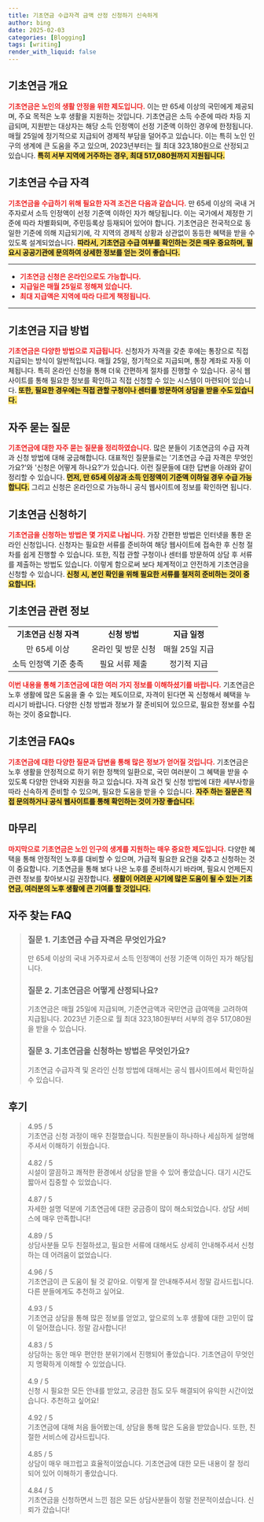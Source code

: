 ```yaml
---
title: 기초연금 수급자격 금액 산정 신청하기 신속하게
author: bing
date: 2025-02-03
categories: [Blogging]
tags: [writing]
render_with_liquid: false
---
```



<h2 id='기초연금 개요'>기초연금 개요</h2>

<p><b><span style="color: #ee2323;">기초연금은 노인의 생활 안정을 위한 제도입니다.</span></b> 이는 만 65세 이상의 국민에게 제공되며, 주요 목적은 노후 생활을 지원하는 것입니다. 기초연금은 소득 수준에 따라 차등 지급되며, 지원받는 대상자는 해당 소득 인정액이 선정 기준액 이하인 경우에 한정됩니다. 매월 25일에 정기적으로 지급되어 경제적 부담을 덜어주고 있습니다. 이는 특히 노인 인구의 생계에 큰 도움을 주고 있으며, 2023년부터는 월 최대 323,180원으로 산정되고 있습니다. <b><span style="background-color: #ffe066;">특히 서부 지역에 거주하는 경우, 최대 517,080원까지 지원됩니다.</span></b></p>

<h2 id='기초연금 수급 자격'>기초연금 수급 자격</h2>

<p><b><span style="color: #ee2323;">기초연금을 수급하기 위해 필요한 자격 조건은 다음과 같습니다.</span></b> 만 65세 이상의 국내 거주자로서 소득 인정액이 선정 기준액 이하인 자가 해당됩니다. 이는 국가에서 제정한 기준에 따라 차별화되며, 주민등록상 등재되어 있어야 합니다. 기초연금은 전국적으로 동일한 기준에 의해 지급되기에, 각 지역의 경제적 상황과 상관없이 동등한 혜택을 받을 수 있도록 설계되었습니다. <b><span style="background-color: #ffe066;">따라서, 기초연금 수급 여부를 확인하는 것은 매우 중요하며, 필요시 공공기관에 문의하여 상세한 정보를 얻는 것이 좋습니다.</span></b></p>

<hr />

<ul>
    <li><b><span style="color: #ee2323;">기초연금 신청은 온라인으로도 가능합니다.</span></b></li>
    <li><b><span style="color: #ee2323;">지급일은 매월 25일로 정해져 있습니다.</span></b></li>
    <li><b><span style="color: #ee2323;">최대 지급액은 지역에 따라 다르게 책정됩니다.</span></b></li>
</ul>

<hr />

<h2 id='기초연금 지급 방법'>기초연금 지급 방법</h2>

<p><b><span style="color: #ee2323;">기초연금은 다양한 방법으로 지급됩니다.</span></b> 신청자가 자격을 갖춘 후에는 통장으로 직접 지급되는 방식이 일반적입니다. 매월 25일, 정기적으로 지급되며, 통장 계좌로 자동 이체됩니다. 특히 온라인 신청을 통해 더욱 간편하게 절차를 진행할 수 있습니다. 공식 웹사이트를 통해 필요한 정보를 확인하고 직접 신청할 수 있는 시스템이 마련되어 있습니다. <b><span style="background-color: #ffe066;">또한, 필요한 경우에는 직접 관할 구청이나 센터를 방문하여 상담을 받을 수도 있습니다.</span></b></p>

<h2 id='자주 묻는 질문'>자주 묻는 질문</h2>

<p><b><span style="color: #ee2323;">기초연금에 대한 자주 묻는 질문을 정리하였습니다.</span></b> 많은 분들이 기초연금의 수급 자격과 신청 방법에 대해 궁금해합니다. 대표적인 질문들로는 '기초연금 수급 자격은 무엇인가요?'와 '신청은 어떻게 하나요?'가 있습니다. 이런 질문들에 대한 답변을 아래와 같이 정리할 수 있습니다. <b><span style="background-color: #ffe066;">먼저, 만 65세 이상과 소득 인정액이 기준액 이하일 경우 수급 가능합니다.</span></b> 그리고 신청은 온라인으로 가능하니 공식 웹사이트에 정보를 확인하면 됩니다.</p>

<h2 id='기초연금 신청하기'>기초연금 신청하기</h2>

<p><b><span style="color: #ee2323;">기초연금을 신청하는 방법은 몇 가지로 나뉩니다.</span></b> 가장 간편한 방법은 인터넷을 통한 온라인 신청입니다. 신청자는 필요한 서류를 준비하여 해당 웹사이트에 접속한 후 신청 절차를 쉽게 진행할 수 있습니다. 또한, 직접 관할 구청이나 센터를 방문하여 상담 후 서류를 제출하는 방법도 있습니다. 이렇게 함으로써 보다 체계적이고 안전하게 기초연금을 신청할 수 있습니다. <b><span style="background-color: #ffe066;">신청 시, 본인 확인을 위해 필요한 서류를 철저히 준비하는 것이 중요합니다.</span></b></p>

<h2 id='기초연금 관련 정보'>기초연금 관련 정보</h2>

<table>
    <tr>
        <td style="text-align: center; height: 17px;"><b>기초연금 신청 자격</b></td>
        <td style="text-align: center; height: 17px;"><b>신청 방법</b></td>
        <td style="text-align: center; height: 17px;"><b>지급 일정</b></td>
    </tr>
    <tr>
        <td style="text-align: center; height: 17px;">만 65세 이상</td>
        <td style="text-align: center; height: 17px;">온라인 및 방문 신청</td>
        <td style="text-align: center; height: 17px;">매월 25일 지급</td>
    </tr>
    <tr>
        <td style="text-align: center; height: 17px;">소득 인정액 기준 충족</td>
        <td style="text-align: center; height: 17px;">필요 서류 제출</td>
        <td style="text-align: center; height: 17px;">정기적 지급</td>
    </tr>
</table>

<p><b><span style="color: #ee2323;">이번 내용을 통해 기초연금에 대한 여러 가지 정보를 이해하셨기를 바랍니다.</span></b> 기초연금은 노후 생활에 많은 도움을 줄 수 있는 제도이므로, 자격이 된다면 꼭 신청해서 혜택을 누리시기 바랍니다. 다양한 신청 방법과 정보가 잘 준비되어 있으므로, 필요한 정보를 수집하는 것이 중요합니다.</p>

<h2 id='기초연금 FAQs'>기초연금 FAQs</h2>

<p><b><span style="color: #ee2323;">기초연금에 대한 다양한 질문과 답변을 통해 많은 정보가 얻어질 것입니다.</span></b> 기초연금은 노후 생활을 안정적으로 하기 위한 정책의 일환으로, 국민 여러분이 그 혜택을 받을 수 있도록 다양한 안내와 지원을 하고 있습니다. 자격 요건 및 신청 방법에 대한 세부사항을 따라 신속하게 준비할 수 있으며, 필요한 도움을 받을 수 있습니다. <b><span style="background-color: #ffe066;">자주 하는 질문은 직접 문의하거나 공식 웹사이트를 통해 확인하는 것이 가장 좋습니다.</span></b></p>

<h2 id='마무리'>마무리</h2>

<p><b><span style="color: #ee2323;">마지막으로 기초연금은 노인 인구의 생계를 지원하는 매우 중요한 제도입니다.</span></b> 다양한 혜택을 통해 안정적인 노후를 대비할 수 있으며, 가급적 필요한 요건을 갖추고 신청하는 것이 중요합니다. 기초연금을 통해 보다 나은 노후를 준비하시기 바라며, 필요시 언제든지 관련 정보를 찾아보시길 권장합니다. <b><span style="background-color: #ffe066;">생활이 어려운 시기에 많은 도움이 될 수 있는 기초연금, 여러분의 노후 생활에 큰 기여를 할 것입니다.</span></b></p>


<h2 id='자주_찾는_FAQ'>자주 찾는 FAQ</h2>
<div itemscope="" itemtype="https://schema.org/FAQPage"> 
<blockquote> 
<div itemscope="" itemprop="mainEntity" itemtype="https://schema.org/Question"> 
<h3 itemprop="name">질문 1. 기초연금 수급 자격은 무엇인가요?</h3> 
<div itemscope="" itemprop="acceptedAnswer" itemtype="https://schema.org/Answer"> 
<span itemprop="text"> 
<p>만 65세 이상의 국내 거주자로서 소득 인정액이 선정 기준액 이하인 자가 해당됩니다.</p> </span> 
</div> 
</div> 

<div itemscope="" itemprop="mainEntity" itemtype="https://schema.org/Question"> 
<h3 itemprop="name">질문 2. 기초연금은 어떻게 산정되나요?</h3> 
<div itemscope="" itemprop="acceptedAnswer" itemtype="https://schema.org/Answer"> 
<span itemprop="text"> 
<p>기초연금은 매월 25일에 지급되며, 기준연금액과 국민연금 급여액을 고려하여 지급됩니다. 2023년 기준으로 월 최대 323,180원부터 서부의 경우 517,080원을 받을 수 있습니다.</p> </span> 
</div> 
</div> 

<div itemscope="" itemprop="mainEntity" itemtype="https://schema.org/Question"> 
<h3 itemprop="name">질문 3. 기초연금을 신청하는 방법은 무엇인가요?</h3> 
<div itemscope="" itemprop="acceptedAnswer" itemtype="https://schema.org/Answer"> 
<span itemprop="text"> 
<p>기초연금 수급자격 및 온라인 신청 방법에 대해서는 공식 웹사이트에서 확인하실 수 있습니다.</p> </span> 
</div> 
</div> 
</blockquote> 
</div>
<h2 id='후기'>후기</h2>
<div itemscope itemtype="https://schema.org/Product">
  <blockquote>
  <div itemprop="review" itemscope itemtype="https://schema.org/Review">
      <div itemprop="reviewRating" itemscope itemtype="https://schema.org/Rating"> <span itemprop="ratingValue">4.95</span> / <span itemprop="bestRating">5</span> </div>
      <span itemprop="reviewBody">기초연금 신청 과정이 매우 친절했습니다. 직원분들이 하나하나 세심하게 설명해주셔서 이해하기 쉬웠습니다.</span>
  </div>
  <br>
  <div itemprop="review" itemscope itemtype="https://schema.org/Review">
      <div itemprop="reviewRating" itemscope itemtype="https://schema.org/Rating"> <span itemprop="ratingValue">4.82</span> / <span itemprop="bestRating">5</span> </div>
      <span itemprop="reviewBody">시설이 깔끔하고 쾌적한 환경에서 상담을 받을 수 있어 좋았습니다. 대기 시간도 짧아서 집중할 수 있었습니다.</span>
  </div>
  <br>
  <div itemprop="review" itemscope itemtype="https://schema.org/Review">
      <div itemprop="reviewRating" itemscope itemtype="https://schema.org/Rating"> <span itemprop="ratingValue">4.87</span> / <span itemprop="bestRating">5</span> </div>
      <span itemprop="reviewBody">자세한 설명 덕분에 기초연금에 대한 궁금증이 많이 해소되었습니다. 상담 서비스에 매우 만족합니다!</span>
  </div>
  <br>
  <div itemprop="review" itemscope itemtype="https://schema.org/Review">
      <div itemprop="reviewRating" itemscope itemtype="https://schema.org/Rating"> <span itemprop="ratingValue">4.89</span> / <span itemprop="bestRating">5</span> </div>
      <span itemprop="reviewBody">상담사분들 모두 친절하셨고, 필요한 서류에 대해서도 상세히 안내해주셔서 신청하는 데 어려움이 없었습니다.</span>
  </div>
  <br>
  <div itemprop="review" itemscope itemtype="https://schema.org/Review">
      <div itemprop="reviewRating" itemscope itemtype="https://schema.org/Rating"> <span itemprop="ratingValue">4.96</span> / <span itemprop="bestRating">5</span> </div>
      <span itemprop="reviewBody">기초연금이 큰 도움이 될 것 같아요. 이렇게 잘 안내해주셔서 정말 감사드립니다. 다른 분들에게도 추천하고 싶어요.</span>
  </div>
  <br>
  <div itemprop="review" itemscope itemtype="https://schema.org/Review">
      <div itemprop="reviewRating" itemscope itemtype="https://schema.org/Rating"> <span itemprop="ratingValue">4.93</span> / <span itemprop="bestRating">5</span> </div>
      <span itemprop="reviewBody">기초연금 상담을 통해 많은 정보를 얻었고, 앞으로의 노후 생활에 대한 고민이 많이 덜어졌습니다. 정말 감사합니다!</span>
  </div>
  <br>
  <div itemprop="review" itemscope itemtype="https://schema.org/Review">
      <div itemprop="reviewRating" itemscope itemtype="https://schema.org/Rating"> <span itemprop="ratingValue">4.83</span> / <span itemprop="bestRating">5</span> </div>
      <span itemprop="reviewBody">상담하는 동안 매우 편안한 분위기에서 진행되어 좋았습니다. 기초연금이 무엇인지 명확하게 이해할 수 있었습니다.</span>
  </div>
  <br>
  <div itemprop="review" itemscope itemtype="https://schema.org/Review">
      <div itemprop="reviewRating" itemscope itemtype="https://schema.org/Rating"> <span itemprop="ratingValue">4.9</span> / <span itemprop="bestRating">5</span> </div>
      <span itemprop="reviewBody">신청 시 필요한 모든 안내를 받았고, 궁금한 점도 모두 해결되어 유익한 시간이었습니다. 추천하고 싶어요!</span>
  </div>
  <br>
  <div itemprop="review" itemscope itemtype="https://schema.org/Review">
      <div itemprop="reviewRating" itemscope itemtype="https://schema.org/Rating"> <span itemprop="ratingValue">4.92</span> / <span itemprop="bestRating">5</span> </div>
      <span itemprop="reviewBody">기초연금에 대해 처음 들어봤는데, 상담을 통해 많은 도움을 받았습니다. 또한, 친절한 서비스에 감사드립니다.</span>
  </div>
  <br>
  <div itemprop="review" itemscope itemtype="https://schema.org/Review">
      <div itemprop="reviewRating" itemscope itemtype="https://schema.org/Rating"> <span itemprop="ratingValue">4.85</span> / <span itemprop="bestRating">5</span> </div>
      <span itemprop="reviewBody">상담이 매우 매끄럽고 효율적이었습니다. 기초연금에 대한 모든 내용이 잘 정리되어 있어 이해하기 좋았습니다.</span>
  </div>
  <br>
  <div itemprop="review" itemscope itemtype="https://schema.org/Review">
      <div itemprop="reviewRating" itemscope itemtype="https://schema.org/Rating"> <span itemprop="ratingValue">4.84</span> / <span itemprop="bestRating">5</span> </div>
      <span itemprop="reviewBody">기초연금을 신청하면서 느낀 점은 모든 상담사분들이 정말 전문적이셨습니다. 신뢰가 갔습니다!</span>
  </div>
  </blockquote>
</div>
